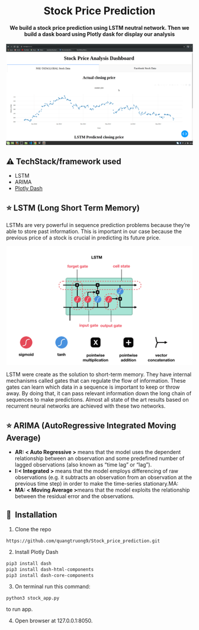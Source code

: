 <h1 align="center">Stock Price Prediction </h1>

<div align= "center">
  <h4>We build a stock price prediction using LSTM neutral network. Then we build a dask board using Plotly dask for display our analysis </h4>
</div>
<img src="https://github.com/quangtruong9/Stock_price_prediction/blob/master/demo.gif"/>

## :warning: TechStack/framework used
- LSTM
- ARIMA
- [Plotly Dash](https://plotly.com/dash/)

## :star: LSTM (Long Short Term Memory)
LSTMs are very powerful in sequence prediction problems because they’re able to store past information. This is important in our case because the previous price of a stock is crucial in predicting its future price.

<img src="https://github.com/quangtruong9/Stock_price_prediction/blob/master/readme_img/lstm.png">

LSTM were create as the solution to short-term memory. They have internal mechanisms called gates that can regulate the flow of information. These gates can learn which data in a sequence is important to keep or throw away. By doing that, it can pass relevant information down the long chain of sequences to make predictions. Almost all state of the art results based on recurrent neural networks are achieved with these two networks.

## :star: ARIMA (AutoRegressive Integrated Moving Average)
<ul>
  <li> <strong>AR: < Auto Regressive ></strong> means that the model uses the dependent relationship between an observation and some predefined number of lagged observations (also known as “time lag” or “lag”).
 </li>
  <li> <strong>I:< Integrated ></strong> means that the model employs differencing of raw observations (e.g. it subtracts an observation from an observation at the previous time step) in order to make the time-series stationary.MA:
  </li>
  <li><strong>MA: < Moving Average ></strong>means that the model exploits the relationship between the residual error and the observations.</li>
</ul>

## 🚀&nbsp; Installation
1. Clone the repo
```
https://github.com/quangtruong9/Stock_price_prediction.git
```
2. Install Plotly Dash
```
pip3 install dash
pip3 install dash-html-components
pip3 install dash-core-components
```
3. On terminal run this command:
```
python3 stock_app.py
```
to run app.

4. Open browser at 127.0.0.1:8050.
